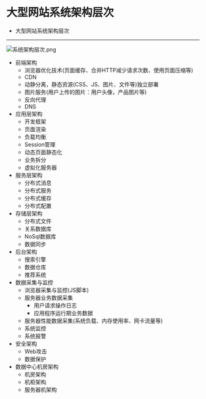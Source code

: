 # 大型网站系统架构层次
+ 大型网站系统架构层次
---
![系统架构层次.png](pictures/系统架构层次.png)
+ 前端架构
	+ 浏览器优化技术(页面缓存、合并HTTP减少请求次数、使用页面压缩等)
	+ CDN
	+ 动静分离，静态资源(CSS、JS、图片、文件等)独立部署
	+ 图片服务(用户上传的图片：用户头像，产品图片等)
	+ 反向代理
	+ DNS
+ 应用层架构
	+ 开发框架
	+ 页面渲染
	+ 负载均衡
	+ Session管理
	+ 动态页面静态化
	+ 业务拆分
	+ 虚拟化服务器
+ 服务层架构
	+ 分布式消息
	+ 分布式服务
	+ 分布式缓存
	+ 分布式配置
+ 存储层架构
	+ 分布式文件
	+ 关系数据库
	+ NoSql数据库
	+ 数据同步
+ 后台架构
	+ 搜索引擎
	+ 数据仓库
	+ 推荐系统
+ 数据采集与监控
	+ 浏览器采集与监控(JS脚本)
	+ 服务器业务数据采集
		+ 用户请求操作日志
		+ 应用程序运行期业务数据
	+ 服务器性能数据采集(系统负载、内存使用率、网卡流量等)
	+ 系统监控
	+ 系统报警
+ 安全架构
	+ Web攻击
	+ 数据保护
+ 数据中心机房架构
	+ 机房架构
	+ 机柜架构
	+ 服务器机架构
